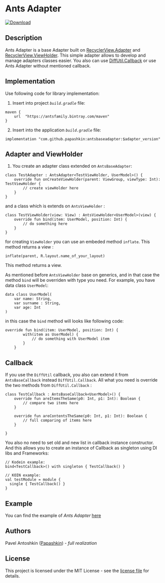 # Ants Adapter
[ ![Download](https://api.bintray.com/packages/antsfamily/maven/AntsBaseAdapter/images/download.svg) ](https://bintray.com/antsfamily/maven/AntsBaseAdapter/_latestVersion)

## Description
Ants Adapter is a base Adapter built on [RecyclerView.Adapter](https://developer.android.com/reference/android/support/v7/widget/RecyclerView.Adapter) and [RecyclerView.ViewHolder](https://developer.android.com/reference/android/support/v7/widget/RecyclerView.ViewHolder.html). This simple adapter allows to develop and manage adapters classes easier.
You also can use [DiffUtil.Callback](https://developer.android.com/reference/android/support/v7/util/DiffUtil.Callback) or use Ants Adapter without mentioned callback.

## Implementation

Use following code for library implementation:

1. Insert into project *`build.gradle`* file:
```
maven {
    url  "https://antsfamily.bintray.com/maven"
}
```

2. Insert into the application *`build.gradle`* file:
```
implementation "com.github.papashkin:antsbaseadapter:$adapter_version"
```

## Adapter and ViewHolder

1. You create an adapter class extended on `AntsBaseAdapter`:

```
class TestAdapter : AntsAdapter<TestViewHolder, UserModel>() {
    override fun onCreateViewHolder(parent: ViewGroup, viewType: Int): TestViewHolder {
        // create viewHolder here
    }
}
```
and a class which is extends on `AntsViewHolder` :
```
class TestViewHolder(view: View) : AntsViewHolder<UserModel>(view) {
    override fun bind(item: UserModel, position: Int) {
        // do something here
    }
}
```

for creating `ViewHolder` you can use an embeded method `inflate`. This method returns a view :
```
inflate(parent, R.layout.name_of_your_layout)
```
This method returns a view.


As mentioned before `AntsViewHolder` base on generics, and in that case the method `bind` will be overriden with type you need. For example, you have data class `UserModel`:
```
data class UserModel(
    var name: String,
    var surname : String,
    var age: Int
)
```
in this case the `bind` method will looks like following code:
```
override fun bind(item: UserModel, position: Int) {
        with(item as UserModel) {
            // do something with UserModel item
        }
    }
```

## Callback

If you use the `DiffUtil` callback, you also can extend it from `AntsBaseCallback` instead `DiffUtil.Callback`.
All what you need is override the two methods from `DiffUtil.Callback` :
```
class TestCallback : AntsBaseCallback<UserModel>() {
    override fun areItemsTheSame(p0: Int, p1: Int): Boolean {
        // compare two items here
    }

    override fun areContentsTheSame(p0: Int, p1: Int): Boolean {
        // full comparing of items here 
    }

}
```
You also no need to set old and new list in callback instance constructor.
And this allows you to create an instance of Callback as singleton using DI libs and Frameworks:

```
// Kodein example:
bind<TestCallback>() with singleton { TestCallback() }

// KOIN example:
val testModule = module { 
  single { TestCallback() } 
}
```
## Example
You can find the example of *Ants Adapter* [here](sample)


## Authors
Pavel Antoshkin ([Papashkin](https://github.com/Papashkin)) - *full realization*


## License
This project is licensed under the MIT License - see the [license file](LICENSE.md) for details.
